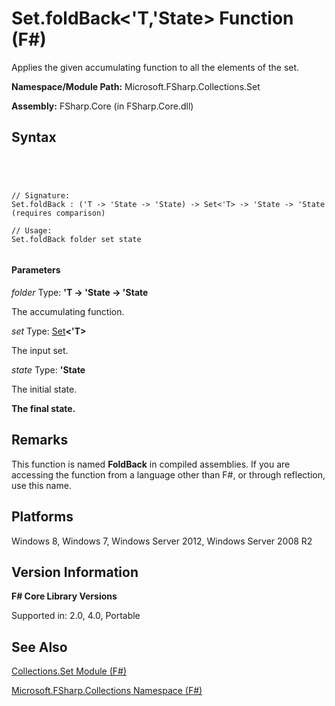 # Set.foldBack<'T,'State> Function (F#)

Applies the given accumulating function to all the elements of the set.

**Namespace/Module Path:** Microsoft.FSharp.Collections.Set

**Assembly:** FSharp.Core (in FSharp.Core.dll)


## Syntax



```




// Signature:
Set.foldBack : ('T -> 'State -> 'State) -> Set<'T> -> 'State -> 'State (requires comparison)

// Usage:
Set.foldBack folder set state


```





#### Parameters
*folder*
Type: **'T -&gt; 'State -&gt; 'State**


The accumulating function.


*set*
Type: [Set](http://msdn.microsoft.com/en-us/library/50cebdce-0cd7-4c5c-8ebc-f3a9e90b38d8)**&lt;'T&gt;**


The input set.


*state*
Type: **'State**


The initial state.



**The final state.**
## Remarks
This function is named **FoldBack** in compiled assemblies. If you are accessing the function from a language other than F#, or through reflection, use this name.


## Platforms
Windows 8, Windows 7, Windows Server 2012, Windows Server 2008 R2


## Version Information
**F# Core Library Versions**

Supported in: 2.0, 4.0, Portable




## See Also
[Collections.Set Module &#40;F&#35;&#41;](Collections.Set-Module-%5BFSharp%5D.md)

[Microsoft.FSharp.Collections Namespace &#40;F&#35;&#41;](Microsoft.FSharp.Collections-Namespace-%5BFSharp%5D.md)

